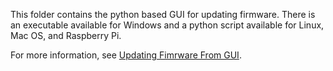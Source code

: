 This folder contains the python based GUI for updating firmware. There is an executable available for Windows and a python script available for Linux, Mac OS, and Raspberry Pi.

For more information, see [Updating Fimrware From GUI](https://sparkfun.github.io/SparkFun_RTK_Firmware/firmware_update/#updating-firmware-from-gui).